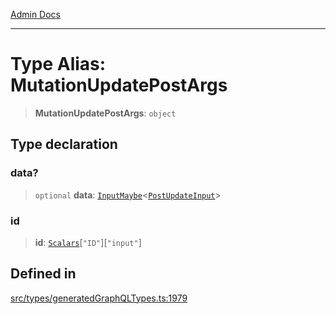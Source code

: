 [Admin Docs](/)

***

# Type Alias: MutationUpdatePostArgs

> **MutationUpdatePostArgs**: `object`

## Type declaration

### data?

> `optional` **data**: [`InputMaybe`](InputMaybe.md)\<[`PostUpdateInput`](PostUpdateInput.md)\>

### id

> **id**: [`Scalars`](Scalars.md)\[`"ID"`\]\[`"input"`\]

## Defined in

[src/types/generatedGraphQLTypes.ts:1979](https://github.com/Suyash878/talawa-api/blob/cfd688207611ba245c99edd8dbaccb2cdbf6a043/src/types/generatedGraphQLTypes.ts#L1979)
